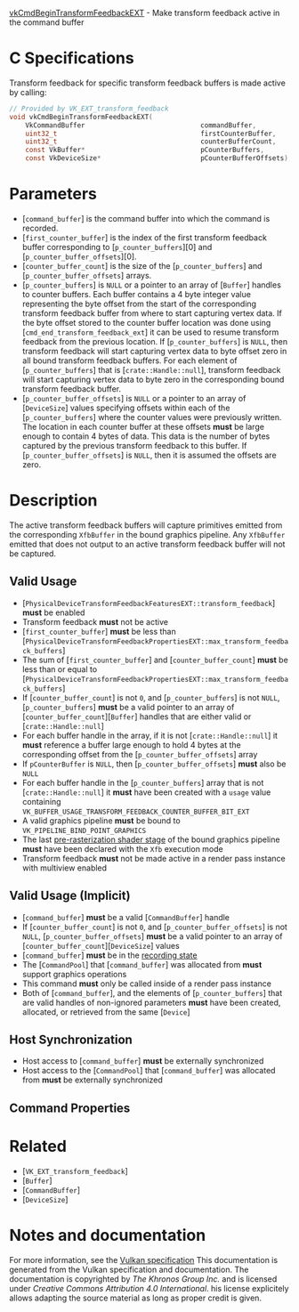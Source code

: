 [vkCmdBeginTransformFeedbackEXT](https://www.khronos.org/registry/vulkan/specs/1.3-extensions/man/html/vkCmdBeginTransformFeedbackEXT.html) - Make transform feedback active in the command buffer

# C Specifications
Transform feedback for specific transform feedback buffers is made active by
calling:
```c
// Provided by VK_EXT_transform_feedback
void vkCmdBeginTransformFeedbackEXT(
    VkCommandBuffer                             commandBuffer,
    uint32_t                                    firstCounterBuffer,
    uint32_t                                    counterBufferCount,
    const VkBuffer*                             pCounterBuffers,
    const VkDeviceSize*                         pCounterBufferOffsets);
```

# Parameters
- [`command_buffer`] is the command buffer into which the command is recorded.
- [`first_counter_buffer`] is the index of the first transform feedback buffer corresponding to [`p_counter_buffers`][0] and [`p_counter_buffer_offsets`][0].
- [`counter_buffer_count`] is the size of the [`p_counter_buffers`] and [`p_counter_buffer_offsets`] arrays.
- [`p_counter_buffers`] is `NULL` or a pointer to an array of [`Buffer`] handles to counter buffers. Each buffer contains a 4 byte integer value representing the byte offset from the start of the corresponding transform feedback buffer from where to start capturing vertex data. If the byte offset stored to the counter buffer location was done using [`cmd_end_transform_feedback_ext`] it can be used to resume transform feedback from the previous location. If [`p_counter_buffers`] is `NULL`, then transform feedback will start capturing vertex data to byte offset zero in all bound transform feedback buffers. For each element of [`p_counter_buffers`] that is [`crate::Handle::null`], transform feedback will start capturing vertex data to byte zero in the corresponding bound transform feedback buffer.
- [`p_counter_buffer_offsets`] is `NULL` or a pointer to an array of [`DeviceSize`] values specifying offsets within each of the [`p_counter_buffers`] where the counter values were previously written. The location in each counter buffer at these offsets  **must**  be large enough to contain 4 bytes of data. This data is the number of bytes captured by the previous transform feedback to this buffer. If [`p_counter_buffer_offsets`] is `NULL`, then it is assumed the offsets are zero.

# Description
The active transform feedback buffers will capture primitives emitted from
the corresponding `XfbBuffer` in the bound graphics pipeline.
Any `XfbBuffer` emitted that does not output to an active transform
feedback buffer will not be captured.
## Valid Usage
-  [`PhysicalDeviceTransformFeedbackFeaturesEXT::transform_feedback`] **must**  be enabled
-    Transform feedback  **must**  not be active
-  [`first_counter_buffer`] **must**  be less than [`PhysicalDeviceTransformFeedbackPropertiesEXT::max_transform_feedback_buffers`]
-    The sum of [`first_counter_buffer`] and [`counter_buffer_count`] **must**  be less than or equal to [`PhysicalDeviceTransformFeedbackPropertiesEXT::max_transform_feedback_buffers`]
-    If [`counter_buffer_count`] is not `0`, and [`p_counter_buffers`] is not `NULL`, [`p_counter_buffers`] **must**  be a valid pointer to an array of [`counter_buffer_count`][`Buffer`] handles that are either valid or [`crate::Handle::null`]
-    For each buffer handle in the array, if it is not [`crate::Handle::null`] it  **must**  reference a buffer large enough to hold 4 bytes at the corresponding offset from the [`p_counter_buffer_offsets`] array
-    If `pCounterBuffer` is `NULL`, then [`p_counter_buffer_offsets`] **must**  also be `NULL`
-    For each buffer handle in the [`p_counter_buffers`] array that is not [`crate::Handle::null`] it  **must**  have been created with a `usage` value containing `VK_BUFFER_USAGE_TRANSFORM_FEEDBACK_COUNTER_BUFFER_BIT_EXT`
-    A valid graphics pipeline  **must**  be bound to `VK_PIPELINE_BIND_POINT_GRAPHICS`
-    The last [pre-rasterization shader stage](https://www.khronos.org/registry/vulkan/specs/1.3-extensions/html/vkspec.html#pipeline-graphics-subsets-pre-rasterization) of the bound graphics pipeline  **must**  have been declared with the `Xfb` execution mode
-    Transform feedback  **must**  not be made active in a render pass instance with multiview enabled

## Valid Usage (Implicit)
-  [`command_buffer`] **must**  be a valid [`CommandBuffer`] handle
-    If [`counter_buffer_count`] is not `0`, and [`p_counter_buffer_offsets`] is not `NULL`, [`p_counter_buffer_offsets`] **must**  be a valid pointer to an array of [`counter_buffer_count`][`DeviceSize`] values
-  [`command_buffer`] **must**  be in the [recording state]()
-    The [`CommandPool`] that [`command_buffer`] was allocated from  **must**  support graphics operations
-    This command  **must**  only be called inside of a render pass instance
-    Both of [`command_buffer`], and the elements of [`p_counter_buffers`] that are valid handles of non-ignored parameters  **must**  have been created, allocated, or retrieved from the same [`Device`]

## Host Synchronization
- Host access to [`command_buffer`] **must**  be externally synchronized
- Host access to the [`CommandPool`] that [`command_buffer`] was allocated from  **must**  be externally synchronized

## Command Properties

# Related
- [`VK_EXT_transform_feedback`]
- [`Buffer`]
- [`CommandBuffer`]
- [`DeviceSize`]

# Notes and documentation
For more information, see the [Vulkan specification](https://www.khronos.org/registry/vulkan/specs/1.3-extensions/html/vkspec.html)
This documentation is generated from the Vulkan specification and documentation.
The documentation is copyrighted by *The Khronos Group Inc.* and is licensed under *Creative Commons Attribution 4.0 International*.
his license explicitely allows adapting the source material as long as proper credit is given.
        